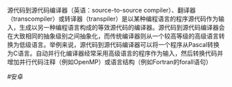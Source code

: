 源代码到源代码编译器（英语：source-to-source compiler）、翻译器（transcompiler）或转译器（transpiler）是以某种编程语言的程序源代码作为输入，生成以另一种编程语言构成的等效源代码的编译器。源代码到源代码编译器会在大致相同的抽象级别之间抽象化，而传统编译器则从一个较高等级的高级语言转换为低级语言。举例来说，源代码到源代码编译器可以将一个程序从Pascal转换为C语言。自动并行化编译器经常采用高级语言的程序作为输入，然后转换代码并增加并行代码注释（例如OpenMP）或语言结构（例如Fortran的forall语句）

#安卓
